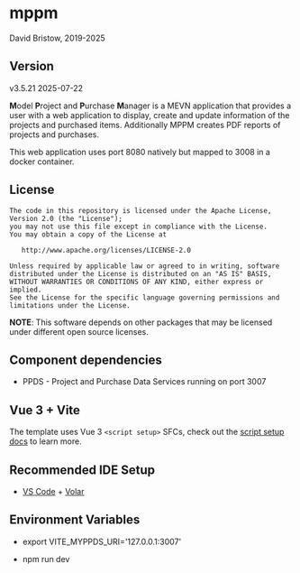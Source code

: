 # mppm

David Bristow, 2019-2025

## Version
v3.5.21 2025-07-22


**M**odel **P**roject and **P**urchase **M**anager is a MEVN application that provides a user with a web application to display, create and update information of the projects and purchased items. Additionally MPPM creates PDF reports of projects and purchases.

This web application uses port 8080 natively but mapped to 3008 in a docker container.

## License

    The code in this repository is licensed under the Apache License, Version 2.0 (the "License");
    you may not use this file except in compliance with the License.
    You may obtain a copy of the License at

       http://www.apache.org/licenses/LICENSE-2.0

    Unless required by applicable law or agreed to in writing, software
    distributed under the License is distributed on an "AS IS" BASIS,
    WITHOUT WARRANTIES OR CONDITIONS OF ANY KIND, either express or implied.
    See the License for the specific language governing permissions and
    limitations under the License.

**NOTE**: This software depends on other packages that may be licensed under different open source licenses.

## Component dependencies

* PPDS - Project and Purchase Data Services running on port 3007

## Vue 3 + Vite

The template uses Vue 3 `<script setup>` SFCs, check out the [script setup docs](https://v3.vuejs.org/api/sfc-script-setup.html#sfc-script-setup) to learn more.

## Recommended IDE Setup

* [VS Code](https://code.visualstudio.com/) + [Volar](https://marketplace.visualstudio.com/items?itemName=Vue.volar)

## Environment Variables

* export VITE_MYPPDS_URI='127.0.0.1:3007'

* npm run dev
